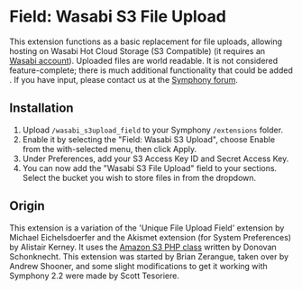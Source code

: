 # Field: Wasabi S3 File Upload

This extension functions as a basic replacement for file uploads, allowing hosting on Wasabi Hot Cloud Storage (S3 Compatible) (it requires an [Wasabi account](http://wasabi.com/)). Uploaded files are world readable. It is not considered feature-complete; there is much additional functionality that could be added . If you have input, please contact us at the [Symphony forum](https://getsymphony.com).


## Installation

1. Upload `/wasabi_s3upload_field` to your Symphony `/extensions` folder.
2. Enable it by selecting the "Field: Wasabi S3 Upload", choose Enable from the with-selected menu, then click Apply.
3. Under Preferences, add your S3 Access Key ID and Secret Access Key.
4. You can now add the "Wasabi S3 File Upload" field to your sections. Select the bucket you wish to store files in from the dropdown.

## Origin

This extension is a variation of the 'Unique File Upload Field' extension by Michael Eichelsdoerfer and the Akismet extension (for System Preferences) by  Alistair Kerney. It uses the [Amazon S3 PHP class](http://undesigned.org.za/2007/10/22/amazon-s3-php-class) written by Donovan Schonknecht. This extension was started by Brian Zerangue, taken over by Andrew Shooner, and some slight modifications to get it working with Symphony 2.2 were made by Scott Tesoriere.
